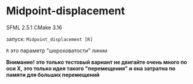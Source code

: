 # Midpoint-displacement
SFML 2.5.1
CMake 3.16

запуск: `Midpoint_displacement [R]`

`R` это параметр "шероховатости" линии

**Внимание! это только тестовый вариант не двигайте очень много по оси Х, это только идея такого "перемещения" и она затратна по памяти для больших перемещений**